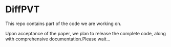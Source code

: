 # DiffPVT
This repo contains part of the code we are working on.      

Upon acceptance of the paper, we plan to release the complete code, along with comprehensive documentation.Please wait...
